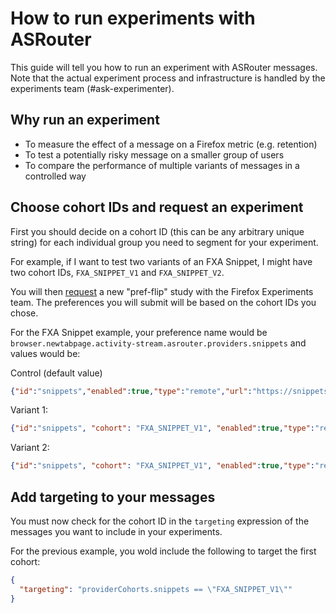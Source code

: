 # How to run experiments with ASRouter

This guide will tell you how to run an experiment with ASRouter messages.
Note that the actual experiment process and infrastructure is handled by
the experiments team (#ask-experimenter).

## Why run an experiment

* To measure the effect of a message on a Firefox metric (e.g. retention)
* To test a potentially risky message on a smaller group of users
* To compare the performance of multiple variants of messages in a controlled way

## Choose cohort IDs and request an experiment

First you should decide on a cohort ID (this can be any arbitrary unique string) for each
individual group you need to segment for your experiment.

For example, if I want to test two variants of an FXA Snippet, I might have two cohort IDs,
`FXA_SNIPPET_V1` and `FXA_SNIPPET_V2`.

You will then [request](https://experimenter.services.mozilla.com/) a new "pref-flip" study with the Firefox Experiments team.
The preferences you will submit will be based on the cohort IDs you chose.

For the FXA Snippet example, your preference name would be `browser.newtabpage.activity-stream.asrouter.providers.snippets` and values would be:

Control (default value)
```json
{"id":"snippets","enabled":true,"type":"remote","url":"https://snippets.cdn.mozilla.net/%STARTPAGE_VERSION%/%NAME%/%VERSION%/%APPBUILDID%/%BUILD_TARGET%/%LOCALE%/release/%OS_VERSION%/%DISTRIBUTION%/%DISTRIBUTION_VERSION%/","updateCycleInMs":14400000}
```

Variant 1:
```json
{"id":"snippets", "cohort": "FXA_SNIPPET_V1", "enabled":true,"type":"remote","url":"https://snippets.cdn.mozilla.net/%STARTPAGE_VERSION%/%NAME%/%VERSION%/%APPBUILDID%/%BUILD_TARGET%/%LOCALE%/release/%OS_VERSION%/%DISTRIBUTION%/%DISTRIBUTION_VERSION%/","updateCycleInMs":14400000}
```

Variant 2:
```json
{"id":"snippets", "cohort": "FXA_SNIPPET_V1", "enabled":true,"type":"remote","url":"https://snippets.cdn.mozilla.net/%STARTPAGE_VERSION%/%NAME%/%VERSION%/%APPBUILDID%/%BUILD_TARGET%/%LOCALE%/release/%OS_VERSION%/%DISTRIBUTION%/%DISTRIBUTION_VERSION%/","updateCycleInMs":14400000}
```

## Add targeting to your messages

You must now check for the cohort ID in the `targeting` expression of the messages you want to include in your experiments.

For the previous example, you wold include the following to target the first cohort:

```json
{
  "targeting": "providerCohorts.snippets == \"FXA_SNIPPET_V1\""
}

```
